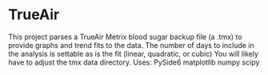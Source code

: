 # TrueAir
This project parses a TrueAir Metrix blood sugar backup file (a .tmx) to provide graphs and trend fits to the data.
The number of days to include in the analysis is settable as is the fit (linear, quadratic, or cubic)
You will likely have to adjust the tmx data directory.
Uses:
  PySide6
  matplotlib
  numpy
  scipy
